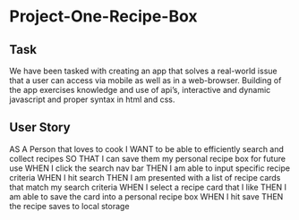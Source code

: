 # Project-One-Recipe-Box

## Task
We have been tasked with creating an app that solves a real-world issue that a user can access via mobile as well as in a web-browser. Building of the app exercises knowledge and use of api’s, interactive and dynamic javascript and proper syntax in html and css.


## User Story
AS A Person that loves to cook
I WANT to be able to efficiently search and collect recipes
SO THAT I can save them my personal recipe box for future use
WHEN I click the search nav bar
THEN I am able to input specific recipe criteria
WHEN I hit search
THEN I am presented with a list of recipe cards that match my search criteria
WHEN I select a recipe card that I like
THEN I am able to save the card into a personal recipe box
WHEN I hit save
THEN the recipe saves to local storage
